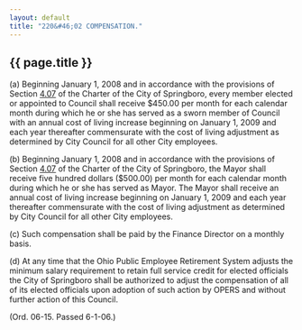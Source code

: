 ```yaml
---
layout: default 
title: "220&#46;02 COMPENSATION."
---
```


{{ page.title }}
----------------

​(a) Beginning January 1, 2008 and in accordance with the provisions of
Section [4.07](1368d53e.html) of the Charter of the City of Springboro,
every member elected or appointed to Council shall receive \$450.00 per
month for each calendar month during which he or she has served as a
sworn member of Council with an annual cost of living increase beginning
on January 1, 2009 and each year thereafter commensurate with the cost
of living adjustment as determined by City Council for all other City
employees.

​(b) Beginning January 1, 2008 and in accordance with the provisions of
Section [4.07](1368d53e.html) of the Charter of the City of Springboro,
the Mayor shall receive five hundred dollars (\$500.00) per month for
each calendar month during which he or she has served as Mayor. The
Mayor shall receive an annual cost of living increase beginning on
January 1, 2009 and each year thereafter commensurate with the cost of
living adjustment as determined by City Council for all other City
employees.

​(c) Such compensation shall be paid by the Finance Director on a
monthly basis.

​(d) At any time that the Ohio Public Employee Retirement System adjusts
the minimum salary requirement to retain full service credit for elected
officials the City of Springboro shall be authorized to adjust the
compensation of all of its elected officials upon adoption of such
action by OPERS and without further action of this Council.

(Ord. 06-15. Passed 6-1-06.)
